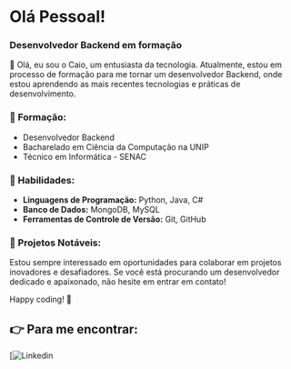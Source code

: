# Olá Pessoal!

### Desenvolvedor Backend em formação

👋 Olá, eu sou o Caio, um entusiasta da tecnologia. Atualmente, estou em processo de formação para me tornar um desenvolvedor Backend, onde estou aprendendo as mais recentes tecnologias e práticas de desenvolvimento.

### 🌱 Formação:
- Desenvolvedor Backend
- Bacharelado em Ciência da Computação na UNIP
- Técnico em Informática - SENAC

### 💼 Habilidades:
- **Linguagens de Programação:** Python, Java, C#
- **Banco de Dados:** MongoDB, MySQL
- **Ferramentas de Controle de Versão:** Git, GitHub

### 🚀 Projetos Notáveis:
 
Estou sempre interessado em oportunidades para colaborar em projetos inovadores e desafiadores. Se você está procurando um desenvolvedor dedicado e apaixonado, não hesite em entrar em contato!

Happy coding! 🚀


## :point_right: Para me encontrar:

[![Linkedin](https://img.shields.io/badge/LinkedIn-0077B5?style=for-the-badge&logo=linkedin&logoColor=whitehttps://www.linkedin.com/in/devcaiovinicius/)
